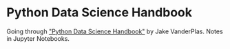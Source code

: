 # Python Data Science Handbook

Going through ["Python Data Science Handbook"](https://jakevdp.github.io/PythonDataScienceHandbook/) by Jake VanderPlas. Notes in Jupyter Notebooks. 
